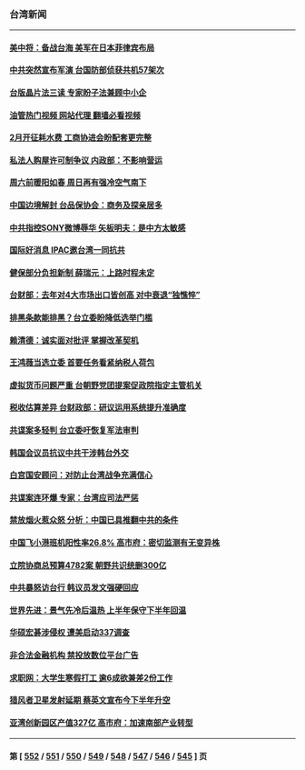 ### 台湾新闻
---
#### [美中将：备战台海 美军在日本菲律宾布局](../../pages/ncid1349361/n13902697.md?01091645) 
#### [中共突然宣布军演 台国防部侦获共机57架次](../../pages/ncid1349361/n13902677.md?01091645) 
#### [台版晶片法三读 专家盼子法兼顾中小企](../../pages/ncid1349361/n13902358.md?01091645) 
#### [油管热门视频 网站代理 翻墙必看视频](http://138.2.39.72:81/youtube.html?epic-marker?01091645)
#### [2月开征耗水费 工商协进会盼配套更完整](../../pages/ncid1349361/n13902360.md?01091645) 
#### [私法人购屋许可制争议 内政部：不影响营运](../../pages/ncid1349361/n13902361.md?01091645) 
#### [周六前暖阳如春 周日再有强冷空气南下](../../pages/ncid1349361/n13902364.md?01091645) 
#### [中国边境解封 台品保协会：商务及探亲居多](../../pages/ncid1349361/n13902326.md?01091645) 
#### [中共指控SONY微博辱华 矢板明夫：是中方太敏感](../../pages/ncid1349361/n13902346.md?01091645) 
#### [国际好消息 IPAC邀台湾一同抗共](../../pages/ncid1349361/n13902345.md?01091645) 
#### [健保部分负担新制 薛瑞元：上路时程未定](../../pages/ncid1349361/n13902331.md?01091645) 
#### [台财部：去年对4大市场出口皆创高 对中衰退“独憔悴”](../../pages/ncid1349361/n13902290.md?01091645) 
#### [排黑条款能排黑？台立委盼降低选举门槛](../../pages/ncid1349361/n13902236.md?01091645) 
#### [赖清德：诚实面对批评 掌握改革契机](../../pages/ncid1349361/n13902244.md?01091645) 
#### [王鸿薇当选立委 首要任务看紧纳税人荷包](../../pages/ncid1349361/n13902287.md?01091645) 
#### [虚拟货币问题严重 台朝野党团提案促政院指定主管机关](../../pages/ncid1349361/n13902298.md?01091645) 
#### [税收估算差异 台财政部：研议运用系统提升准确度](../../pages/ncid1349361/n13902297.md?01091645) 
#### [共谍案多轻判 台立委吁恢复军法审判](../../pages/ncid1349361/n13902257.md?01091645) 
#### [韩国会议员抗议中共干涉韩台外交](../../pages/ncid1349361/n13900978.md?01091645) 
#### [白宫国安顾问：对防止台湾战争充满信心](../../pages/ncid1349361/n13901059.md?01091645) 
#### [共谍案连环爆 专家：台湾应司法严惩](../../pages/ncid1349361/n13899943.md?01091645) 
#### [禁放烟火惹众怒 分析：中国已具推翻中共的条件](../../pages/ncid1349361/n13900491.md?01091645) 
#### [中国飞小港班机阳性率26.8% 高市府：密切监测有无变异株](../../pages/ncid1349361/n13900895.md?01091645) 
#### [立院协商总预算4782案 朝野共识统删300亿](../../pages/ncid1349361/n13900882.md?01091645) 
#### [中共暴怒访台行 韩议员发文强硬回应](../../pages/ncid1349361/n13900871.md?01091645) 
#### [世界先进：景气先冷后温热 上半年保守下半年回温](../../pages/ncid1349361/n13900880.md?01091645) 
#### [华硕宏碁涉侵权 遭美启动337调查](../../pages/ncid1349361/n13900875.md?01091645) 
#### [非合法金融机构 禁投放数位平台广告](../../pages/ncid1349361/n13900869.md?01091645) 
#### [求职网：大学生寒假打工 逾6成欲兼差2份工作](../../pages/ncid1349361/n13900907.md?01091645) 
#### [猎风者卫星发射延期 蔡英文宣布今下半年升空](../../pages/ncid1349361/n13900908.md?01091645) 
#### [亚湾创新园区产值327亿 高市府：加速南部产业转型](../../pages/ncid1349361/n13900917.md?01091645) 

---
#### 第 [ [552](./552.md?01091645) / [551](./551.md?01091645) / [550](./550.md?01091645) / [549](./549.md?01091645) / [548](./548.md?01091645) / [547](./547.md?01091645) / [546](./546.md?01091645) / [545](./545.md?01091645) ] 页
